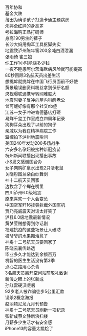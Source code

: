 百年协和  
基金大跌  
莆田为确诊孩子打造卡通主题病房  
朱婷全红婵的身高差  
考拉海购正品打码师  
身高190男生的裤子  
长沙大妈用掏耳工具抠脚失实  
地震致泸州陈年窖200余吨白酒泄漏  
张雨绮 崔三娘  
你工作1小时能赚多少钱  
一夜不睡患阿尔茨海默病风险就可能提高  
80秒回顾3名航天员出差生活  
想挑衅就挑衅在中国飞行员面前不好使  
黄景瑜误删资料粉丝拿到保研名额  
央视曝联通携号转网难度大  
地震时妻子反冲向屋内叫醒老公  
曾可妮好像有那个社交nb症  
江苏一女子冲进肯德基店打砸  
易烊千玺工作室成立四周年记录  
狗狗耳朵出现了以前的狗子  
亲戚以为我在精神病院工作  
监控拍下泸州地震瞬间  
美国240年发动200多场战争  
六安多名孕妇被接种新冠疫苗  
杭州新闻联播出现播出事故  
小S发文感谢国台办  
女子网购矿泉水出现2只活老鼠  
关晓彤图兰朵白纱舞剑  
神十二航天员回家  
边牧含了个蝉在嘴里  
四川泸州6.0级地震  
原来喜欢一个人会变怂  
中国空军歼16挂弹拦截外国军机  
贾乃亮威震天对话太好笑了  
泸县6.0级地震最新情况  
黄梦莹贼想得到你话剧  
福建抗疫的这些场景让人破防  
被爷爷的水果摊治愈了  
神舟十二号航天员要回家了  
陈晓云襄传路透  
毕业多久才能达到余额百万  
机智的医生生活没有第3季  
点心之路用心杀青  
3名航天员离开空间站前敬礼致谢  
新浪之眼上的张新成  
孙红雷硬汉哽咽  
92岁老人被诈骗徒步5公里汇款  
误杀2概念海报  
赵丽颖尼龙九月刊预告  
神舟十二号航天员刷新一项纪录  
张新成蔡文静新浪扫楼  
月薪多少生活才有安全感  
iPhone13的容量太尴尬了  

